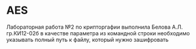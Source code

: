 # AES
Лабораторная работа №2 по крипторгафии
выполнила Белова А.Л. гр.КИ12-02б
в качестве параметра из командной строки необходимо указывать полный путь к файлу, который нужно зашифровать
